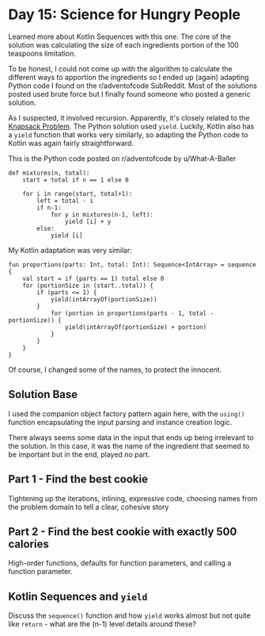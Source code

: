 # Day 15: Science for Hungry People

Learned more about Kotlin Sequences with this one. The core of the solution was calculating the size of each ingredients portion of the 100 teaspoons limitation. 

To be honest, I could not come up with the algorithm to calculate the different ways to apportion the ingredients so I ended up (again) adapting Python code I found on the r/adventofcode SubReddit. Most of the solutions posted used brute force but I finally found someone who posted a generic solution. 

As I suspected, it involved recursion. Apparently, it's closely related to the [Knapsack Problem](https://en.wikipedia.org/wiki/Knapsack_problem). The Python solution used `yield`. Luckily, Kotlin also has a `yield` function that works very similarly, so adapting the Python code to Kotlin was again fairly straightforward.

This is the Python code posted on r/adventofcode by u/What-A-Baller

    def mixtures(n, total):
        start = total if n == 1 else 0

        for i in range(start, total+1):
            left = total - i
            if n-1:
                for y in mixtures(n-1, left):
                    yield [i] + y
            else:
                yield [i]

My Kotlin adaptation was very similar:

    fun proportions(parts: Int, total: Int): Sequence<IntArray> = sequence {
        val start = if (parts == 1) total else 0
        for (portionSize in (start..total)) {
            if (parts <= 1) {
                yield(intArrayOf(portionSize))
            }  
                for (portion in proportions(parts - 1, total - portionSize)) {
                    yield(intArrayOf(portionSize) + portion)
                }
            }
        }
    }

Of course, I changed some of the names, to protect the innocent.

## Solution Base

I used the companion object factory pattern again here, with the `using()` function encapsulating the input parsing and instance creation logic.

There always seems some data in the input that ends up being irrelevant to the solution. In this case, it was the name of the ingredient that seemed to be important but in the end, played no part.

## Part 1 - Find the best cookie

Tightening up the iterations, inlining, expressive code, choosing names from the problem domain to tell a clear, cohesive story

## Part 2 - Find the best cookie with exactly 500 calories 

High-order functions, defaults for function parameters, and calling a function parameter.

## Kotlin Sequences and `yield`

Discuss the `sequence()` function and how `yield` works almost but not quite like `return` - what are the (n-1) level details around these?  